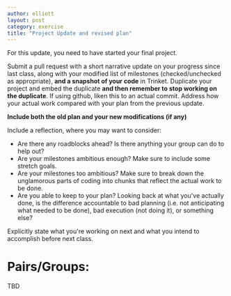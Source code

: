 ```yaml
---
author: elliott
layout: post
category: exercise
title: "Project Update and revised plan"
---
```


For this update, you need to have started your final project.

Submit a pull request with a short narrative update on your progress since last class,
along with your modified list of milestones (checked/unchecked as appropriate), **and a snapshot of your code** in
Trinket. Duplicate your project and embed the duplicate **and then remember to stop working on the duplicate**.  If using github,
liken this to an actual commit.  Address how your actual work compared with your plan from the previous update.

**Include both the old plan and your new modifications (if any)**

Include a reflection, where you may want to consider:

* Are there any roadblocks ahead?  Is there anything your group can do to help out?
* Are your milestones ambitious enough?  Make sure to include some stretch goals.
* Are your milestones too ambitious?  Make sure to break down the unglamorous parts of coding
into chunks that reflect the actual work to be done.
* Are you able to keep to your plan?  Looking back at what you've actually done, is the difference
accountable to bad planning (i.e. not anticipating what needed to be done), bad execution (not doing it), or
something else?

Explicitly state what you're working on next and what you intend to accomplish before next class.


# Pairs/Groups:

TBD
